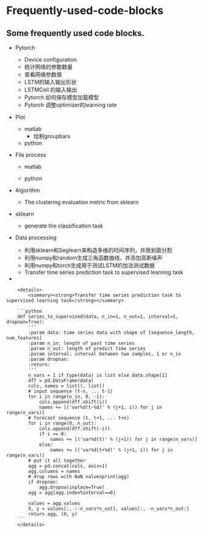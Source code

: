 # Frequently-used-code-blocks
Some frequently used code blocks.
---
- Pytorch
  - Device configuration
  - 统计网络的参数数量
  - 查看网络参数值
  - LSTM的输入输出形状
  - LSTMCell 的输入输出
  - Pytorch 如何保存模型加载模型
  - Pytorch 调整optimizer的learning rate
- Plot
  - matlab
    - 绘制groupbars
  - python
  
- File process
  - matlab
  
  - python
  
- Algorithm
  - The clustering evaluation metric from sklearn

- sklearn
  - generate the classification task

- Data processing
  - 利用sklearn和Seglearn来构造多维的时间序列，并用划窗分割
  - 利用numpy和random生成三角函数曲线，并添加高斯噪声
  - 利用numpy和torch生成用于测试LSTM的加法测试数据
  - Transfer time series prediction task to supervised learning task
  
- 

        <details>
            <summary><strong>Transfer time series prediction task to supervised learning task</strong></summary>

        ```python
        def series_to_supervised(data, n_in=1, n_out=1, interval=1, dropnan=True):
            '''
            :param data: time series data with shape of [sequence_length, num_features]
            :param n_in: length of past time series
            :param n_out: length of predict time series
            :param interval: interval between two samples, 1 or n_in
            :param dropnan:
            :return:
            '''
            n_vars = 1 if type(data) is list else data.shape[1]
            dff = pd.DataFrame(data)
            cols, names = list(), list()
            # input sequence (t-n, ... t-1)
            for i in range(n_in, 0, -1):
                cols.append(dff.shift(i))
                names += [('var%d(t-%d)' % (j+1, i)) for j in range(n_vars)]
            # forecast sequence (t, t+1, ... t+n)
            for i in range(0, n_out):
                cols.append(dff.shift(-i))
                if i == 0:
                    names += [('var%d(t)' % (j+1)) for j in range(n_vars)]
                else:
                    names += [('var%d(t+%d)' % (j+1, i)) for j in range(n_vars)]
            # put it all together
            agg = pd.concat(cols, axis=1)
            agg.columns = names
            # drop rows with NaN valuesprint(agg)
            if dropnan:
                agg.dropna(inplace=True)
            agg = agg[agg.index%interval==0]

            values = agg.values
            X, y = values[:, :-n_vars*n_out], values[:, -n_vars*n_out:]
            return agg, (X, y)
        ```
        </details>
